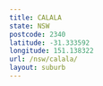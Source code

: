 ```yaml
---
title: CALALA
state: NSW
postcode: 2340
latitude: -31.333592
longitude: 151.138322
url: /nsw/calala/
layout: suburb
---
```

